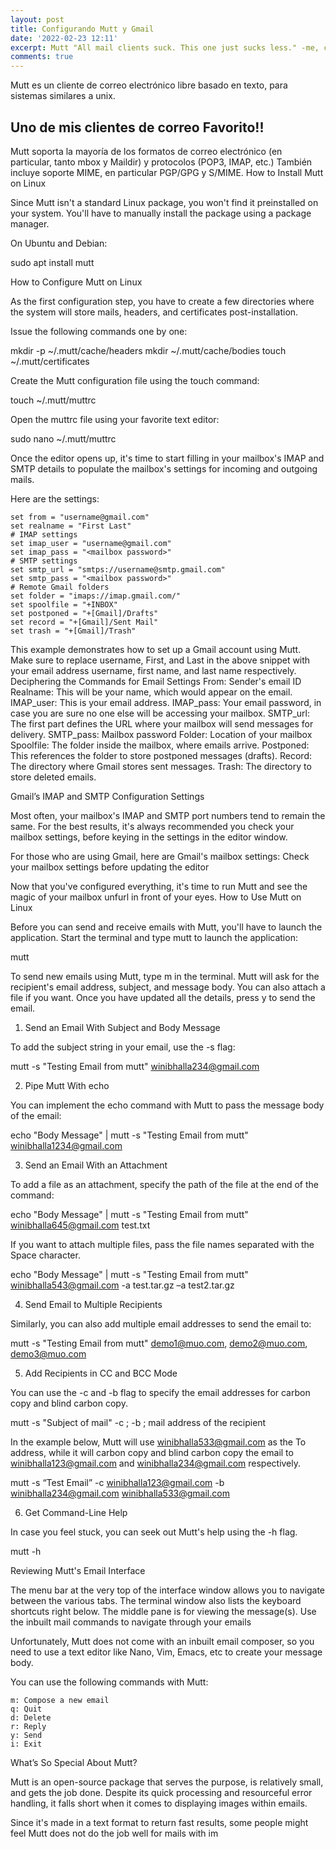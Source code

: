 ```yaml
---
layout: post
title: Configurando Mutt y Gmail 
date: '2022-02-23 12:11'
excerpt: Mutt "All mail clients suck. This one just sucks less." -me, circa 1995 
comments: true
---
```


Mutt es un cliente de correo electrónico libre basado en texto, para sistemas similares a unix.


## Uno de mis clientes de correo Favorito!!

Mutt soporta la mayoría de los formatos de correo electrónico (en particular, tanto mbox y Maildir) y protocolos (POP3, IMAP, etc.) También incluye soporte MIME, en particular PGP/GPG y S/MIME. 
How to Install Mutt on Linux

Since Mutt isn't a standard Linux package, you won't find it preinstalled on your system. You'll have to manually install the package using a package manager.

On Ubuntu and Debian:

sudo apt install mutt

How to Configure Mutt on Linux

As the first configuration step, you have to create a few directories where the system will store mails, headers, and certificates post-installation.

Issue the following commands one by one:

mkdir -p ~/.mutt/cache/headers
mkdir ~/.mutt/cache/bodies
touch ~/.mutt/certificates

Create the Mutt configuration file using the touch command:

touch ~/.mutt/muttrc

Open the muttrc file using your favorite text editor:

sudo nano ~/.mutt/muttrc

Once the editor opens up, it's time to start filling in your mailbox's IMAP and SMTP details to populate the mailbox's settings for incoming and outgoing mails.

Here are the settings:

    set from = "username@gmail.com"
    set realname = "First Last"
    # IMAP settings
    set imap_user = "username@gmail.com"
    set imap_pass = "<mailbox password>"
    # SMTP settings
    set smtp_url = "smtps://username@smtp.gmail.com"
    set smtp_pass = "<mailbox password>"
    # Remote Gmail folders
    set folder = "imaps://imap.gmail.com/"
    set spoolfile = "+INBOX"
    set postponed = "+[Gmail]/Drafts"
    set record = "+[Gmail]/Sent Mail"
    set trash = "+[Gmail]/Trash"


This example demonstrates how to set up a Gmail account using Mutt. Make sure to replace username, First, and Last in the above snippet with your email address username, first name, and last name respectively.
Deciphering the Commands for Email Settings
    From: Sender's email ID
    Realname: This will be your name, which would appear on the email.
    IMAP_user: This is your email address.
    IMAP_pass: Your email password, in case you are sure no one else will be accessing your mailbox.
    SMTP_url: The first part defines the URL where your mailbox will send messages for delivery.
    SMTP_pass: Mailbox password
    Folder: Location of your mailbox
    Spoolfile: The folder inside the mailbox, where emails arrive.
    Postponed: This references the folder to store postponed messages (drafts).
    Record: The directory where Gmail stores sent messages.
    Trash: The directory to store deleted emails.

Gmail’s IMAP and SMTP Configuration Settings

Most often, your mailbox's IMAP and SMTP port numbers tend to remain the same. For the best results, it's always recommended you check your mailbox settings, before keying in the settings in the editor window.

For those who are using Gmail, here are Gmail's mailbox settings:
Check your mailbox settings before updating the editor

Now that you've configured everything, it's time to run Mutt and see the magic of your mailbox unfurl in front of your eyes.
How to Use Mutt on Linux

Before you can send and receive emails with Mutt, you'll have to launch the application. Start the terminal and type mutt to launch the application:

mutt

To send new emails using Mutt, type m in the terminal. Mutt will ask for the recipient's email address, subject, and message body. You can also attach a file if you want. Once you have updated all the details, press y to send the email.
1. Send an Email With Subject and Body Message

To add the subject string in your email, use the -s flag:

mutt -s "Testing Email from mutt" winibhalla234@gmail.com

2. Pipe Mutt With echo

You can implement the echo command with Mutt to pass the message body of the email:

echo "Body Message" | mutt -s "Testing Email from mutt" winibhalla1234@gmail.com

3. Send an Email With an Attachment

To add a file as an attachment, specify the path of the file at the end of the command:

echo "Body Message" | mutt -s "Testing Email from mutt" winibhalla645@gmail.com test.txt

If you want to attach multiple files, pass the file names separated with the Space character.

echo "Body Message" | mutt -s "Testing Email from mutt" winibhalla543@gmail.com -a test.tar.gz –a test2.tar.gz

4. Send Email to Multiple Recipients

Similarly, you can also add multiple email addresses to send the email to:

mutt -s "Testing Email from mutt" demo1@muo.com, demo2@muo.com, demo3@muo.com

5. Add Recipients in CC and BCC Mode

You can use the -c and -b flag to specify the email addresses for carbon copy and blind carbon copy.

mutt -s "Subject of mail" -c ; -b ; mail address of the recipient

In the example below, Mutt will use winibhalla533@gmail.com as the To address, while it will carbon copy and blind carbon copy the email to winibhalla123@gmail.com and winibhalla234@gmail.com respectively.

mutt -s “Test Email” -c winibhalla123@gmail.com  -b winibhalla234@gmail.com winibhalla533@gmail.com

6. Get Command-Line Help

In case you feel stuck, you can seek out Mutt's help using the -h flag.

mutt -h

Reviewing Mutt's Email Interface

The menu bar at the very top of the interface window allows you to navigate between the various tabs. The terminal window also lists the keyboard shortcuts right below. The middle pane is for viewing the message(s).
Use the inbuilt mail commands to navigate through your emails

Unfortunately, Mutt does not come with an inbuilt email composer, so you need to use a text editor like Nano, Vim, Emacs, etc to create your message body.

You can use the following commands with Mutt:

    m: Compose a new email
    q: Quit
    d: Delete
    r: Reply
    y: Send
    i: Exit

What’s So Special About Mutt?

Mutt is an open-source package that serves the purpose, is relatively small, and gets the job done. Despite its quick processing and resourceful error handling, it falls short when it comes to displaying images within emails.

Since it's made in a text format to return fast results, some people might feel Mutt does not do the job well for mails with im